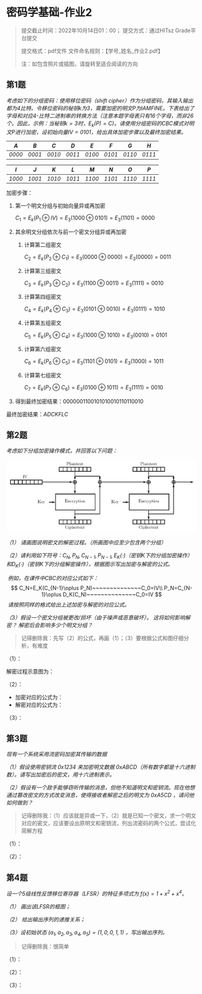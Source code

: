 #                                                                                                                                                                                                                                                                                                                                                                                                                                                                                                                                                                                                                                                                                                                                                                                                                                                                                                                                                                                                                                                                                                                                                                                                                                                                                                                                                                                                                                                                                                                                                                                                                                                                                                                                                                                                                密码学基础-作业2

> 提交截止时间：2022年10月14日01：00；  提交方式：通过HITsz Grade平台提交
> 
> 提交格式：pdf文件              文件命名规则：【学号\_姓名\_作业2.pdf】
> 
> 注：如包含照片或插图，请旋转至适合阅读的方向

## 第1题

*考虑如下的分组密码：使用移位密码（shift cipher）作为分组密码，其输入输出都为4比特。令移位密码的秘钥$k$为3，需要加密的明文P为IAMFINE。下表给出了字母和对应4-比特二进制串的转换方法（注意本题字母表只有16个字母，而非26个。因此，示例：当秘钥$k=3$时，$E_k(P)=C$)。请使用分组密码的CBC模式对明文P进行加密，设初始向量$IV=0101$，给出具体加密步骤以及最终加密结果。*

| *A*    | *B*    | *C*    | *D*    | *E*    | *F*    | *G*    | *H*    |
| ------ | ------ | ------ | ------ | ------ | ------ | ------ | ------ |
| *0000* | *0001* | *0010* | *0011* | *0100* | *0101* | *0110* | *0111* |

| *I*    | *J*    | *K*    | *L*    | *M*    | *N*    | *O*    | *P*    |
| ------ | ------ | ------ | ------ | ------ | ------ | ------ | ------ |
| *1000* | *1001* | *1010* | *1011* | *1100* | *1101* | *1110* | *1111* |

加密步骤：

1. 第一个明文分组与初始向量异或再加密

   $C_1=E_k(P_1\oplus IV)=E_3(1000\oplus0101)=E_3(1101)=0000$

2. 其余明文分组依次与前一个密文分组异或再加密

   1. 计算第二组密文

      $C_2=E_k(P_2\oplus C_1)=E_3(0000\oplus0000)=E_3(0000)=0011$

   2. 计算第三组密文

      $C_3=E_k(P_3\oplus C_2)=E_3(1100\oplus0011)=E_3(1111)=0010$

   3. 计算第四组密文

      $C_4=E_k(P_4\oplus C_3)=E_3(0101\oplus0010)=E_3(0111)=1010$

   4. 计算第五组密文

      $C_5=E_k(P_5\oplus C_4)=E_3(1000\oplus1010)=E_3(0010)=0101$

   5. 计算第六组密文

      $C_6=E_k(P_6\oplus C_5)=E_3(1101\oplus0101)=E_3(1000)=1011$

   6. 计算第七组密文

      $C_7=E_k(P_7\oplus C_6)=E_3(0100\oplus1011)=E_3(1111)=0010$

3. 得到最终加密结果：$0000001100101010010110110010$

最终加密结果：$ADCKFLC$



## 第2题

*考虑如下分组加密操作模式，并回答以下问题：*

![image-20221013102736833](homework2.assets/image-20221013102736833.png)

*（1） 请画图说明密文的解密过程。（所画图中应至少包含两个分组）*

*（2）请利用如下符号：$C_N,P_N,C_{N-1},P_{N-1},E_K(\cdot)$（密钥$K$下的分组加密操作）和$D_K(\cdot)$（密钥$K$下的分组解密操作），根据图示写出加密与解密的公式。*

​			*例如，在课件中CBC的对应公式如下：*
$$
C_N=E_K(C_{N-1}\oplus P_N)~~~~~~~~~~~~~~C_0=IV\\
P_N=C_{N-1}\oplus D_K(C_N)~~~~~~~~~~~~~~C_0=IV
$$
​			*请按照同样的格式给出上述加密与解密的对应公式。*

*（3）假设一个密文分组被更改/损坏（由于噪声或恶意破坏）。 这将如何影响解密？ 解密后会影响多少个明文分组？*

> 记得删除我：先写（2）的公式，再画（1）；（3）要根据公式和图仔细分析，有难度

（1）：

解密过程示意图为：



（2）：

- 加密对应的公式为：
- 解密对应的公式为：



（3）：



## 第3题

*现有一个系统采用流密码加密其传输的数据*

*（1）假设使用密钥流 $0x1234$ 来加密明文数据 $0xABCD$（所有数字都是十六进制数）。请写出加密后的密文，用十六进制表示。*

*（2）假设有一个敌手能够窃听传输的消息，但他不知道明文和密钥流。现在他想通过篡改密文的方式改变消息，使得接收者解密之后的明文为 $0xA5CD$ ，请问他如何做到？*



> 记得删除我：（1）应该就是异或一下，（2）就是已知一个密文，求一个明文对应的密文，应该要设出原明文和密钥流，列出流密码的两个公式，尝试化简解方程

（1）：



（2）：



## 第4题

*设一个5级线性反馈移位寄存器（LFSR）的特征多项式为 $f(x)=1+x^2+x^4$。*

*（1） 画出该LFSR的框图；*

*（2） 给出输出序列的递推关系；*

*（3）设初始状态 $(a_1,a_2,a_3,a_4,a_5)=(1,0,0,1,1)$ ，写出输出序列。*

> 记得删除我：很简单



（1）：



（2）：



（3）：
